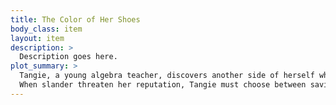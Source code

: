 ```yaml
---
title: The Color of Her Shoes
body_class: item
layout: item
description: >
  Description goes here.
plot_summary: >
  Tangie, a young algebra teacher, discovers another side of herself when she meets Carlos and ventures into the world of Latin dance competitions.
  When slander threaten her reputation, Tangie must choose between saving her job or believing in Carlos, along a road less traveled.
---
```

